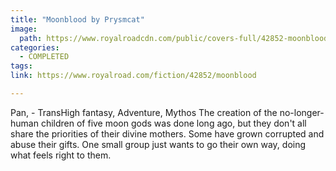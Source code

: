 ```yaml
---
title: "Moonblood by Prysmcat"
image:
  path: https://www.royalroadcdn.com/public/covers-full/42852-moonblood.jpg
categories:
  - COMPLETED
tags:
link: https://www.royalroad.com/fiction/42852/moonblood

---
```

Pan,   - TransHigh fantasy, Adventure, Mythos
The creation of the no-longer-human children of five moon gods was done long ago, but they don't all share the priorities of their divine mothers. Some have grown corrupted and abuse their gifts. One small group just wants to go their own way, doing what feels right to them.